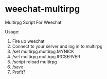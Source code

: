 # weechat-multirpg
Multirpg Script For Weechat

Usage:

1. Fire up weechat
2. Connect to your server and log in to multirpg
3. /set multirpg.multirpg.MYNICK <nickname>
4. /set multirpg.multirpg.IRCSERVER <irc server>
5. /script reload multirpg
6. /save
7. Profit?
